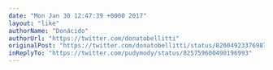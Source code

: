 ```yaml
---
date: "Mon Jan 30 12:47:39 +0000 2017"
layout: "like"
authorName: "Donácido"
authorUrl: "https://twitter.com/donatobellitti"
originalPost: "https://twitter.com/donatobellitti/status/826049233769873408"
inReplyTo: "https://twitter.com/pudymody/status/825759600490196993"
---
```

